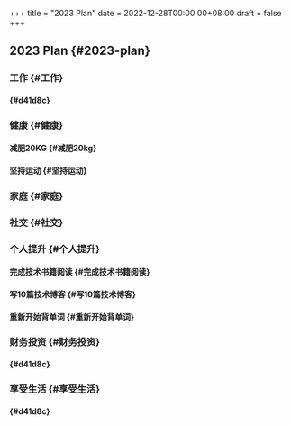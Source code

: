 +++
title = "2023 Plan"
date = 2022-12-28T00:00:00+08:00
draft = false
+++

## 2023 Plan {#2023-plan}


### 工作 {#工作}


####  {#d41d8c}


### 健康 {#健康}


#### 减肥20KG {#减肥20kg}


#### 坚持运动 {#坚持运动}


### 家庭 {#家庭}


### 社交 {#社交}


### 个人提升 {#个人提升}


#### 完成技术书籍阅读 {#完成技术书籍阅读}


#### 写10篇技术博客 {#写10篇技术博客}


#### 重新开始背单词 {#重新开始背单词}


### 财务投资 {#财务投资}


####  {#d41d8c}


### 享受生活 {#享受生活}


####  {#d41d8c}
